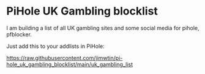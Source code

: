 # PiHole UK Gambling blocklist

I am building a list of all UK gambling sites and some social media for pihole, pfblocker.

Just add this to your addlists in PiHole:

https://raw.githubusercontent.com/jimwtin/pi-hole_uk_gambling_blocklist/main/uk_gambling_list
